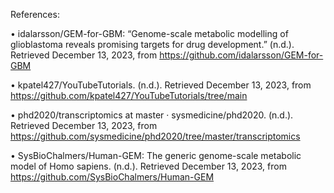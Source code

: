 References:

•	idalarsson/GEM-for-GBM: “Genome-scale metabolic modelling of glioblastoma reveals promising targets for drug development.” (n.d.). Retrieved December 13, 2023, from https://github.com/idalarsson/GEM-for-GBM

•	kpatel427/YouTubeTutorials. (n.d.). Retrieved December 13, 2023, from https://github.com/kpatel427/YouTubeTutorials/tree/main

•	phd2020/transcriptomics at master · sysmedicine/phd2020. (n.d.). Retrieved December 13, 2023, from https://github.com/sysmedicine/phd2020/tree/master/transcriptomics

•	SysBioChalmers/Human-GEM: The generic genome-scale metabolic model of Homo sapiens. (n.d.). Retrieved December 13, 2023, from https://github.com/SysBioChalmers/Human-GEM

